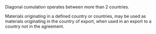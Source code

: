 Diagonal cumulation operates between more than 2 countries.

Materials originating in a defined country or countries, may be used as materials originating in the country of export, when used in an export to a country not in the agreement.

